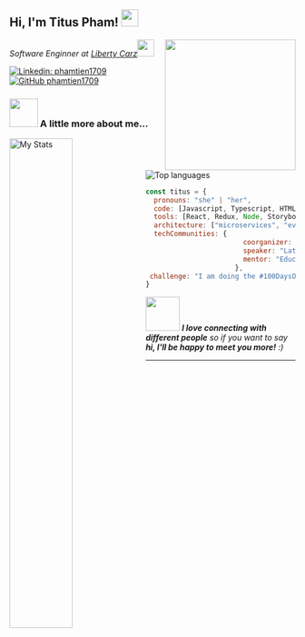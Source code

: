 <h2> Hi, I'm Titus Pham! <img src="https://media4.giphy.com/media/v1.Y2lkPTc5MGI3NjExNG5wM2pianNmOTJoaGt4cmkyMXMxMGJlOHVzZnQ0YzAwMXlkZWNkMSZlcD12MV9pbnRlcm5hbF9naWZfYnlfaWQmY3Q9Zw/l0DEKSaNB0vvWztpm/giphy.gif" width="30"></h2>
<img align='right' src="https://media3.giphy.com/media/v1.Y2lkPTc5MGI3NjExYzVoa2d1d2R1Zmo3emEydGd6M3Nma25raDE2bXVjMzd5ZjA5dDFmMyZlcD12MV9pbnRlcm5hbF9naWZfYnlfaWQmY3Q9Zw/mGDzpZjyp5c6FkwcrI/giphy.gif" width="230">
<p><em>Software Enginner at <a href="https://www.libertycarz.com">Liberty Carz</a><img src="https://media.giphy.com/media/fYSnHlufseco8Fh93Z/giphy.gif" width="30"></em></p>

[![Linkedin: phamtien1709](https://img.shields.io/badge/-phamtien1709-blue?style=flat-square&logo=Linkedin&logoColor=white&link=https://www.linkedin.com/in/tien-pham-084a66128/)](https://www.linkedin.com/in/tien-pham-084a66128/)
[![GitHub phamtien1709](https://img.shields.io/github/followers/phamtien1709?label=follow&style=social)](https://github.com/phamtien1709)


### <img src="https://media.giphy.com/media/VgCDAzcKvsR6OM0uWg/giphy.gif" width="50"> A little more about me... 

<img alt="My Stats" align="left" width="47%" src="https://github-readme-stats.vercel.app/api?username=phamtien1709&show_icons=true&theme=swift"><img alt="Top languages" src="https://github-readme-stats.vercel.app/api/top-langs/?username=anuraghazra">

```javascript
const titus = {
  pronouns: "she" | "her",
  code: [Javascript, Typescript, HTML, CSS, Ruby, Python, Java],
  tools: [React, Redux, Node, Storybook, Styled-Components, Jest, Docker],
  architecture: ["microservices", "event-driven", "design system pattern"],
  techCommunities: {
                        coorganizer: "AfroPython",
                        speaker: "Latinity",
                        mentor: "EducaTRANSforma"
                      },
 challenge: "I am doing the #100DaysOfCode challenge focused on react and typescript"
}
```

<img src="https://media.giphy.com/media/LnQjpWaON8nhr21vNW/giphy.gif" width="60"> <em><b>I love connecting with different people</b> so if you want to say <b>hi, I'll be happy to meet you more!</b> :)</em>

---
